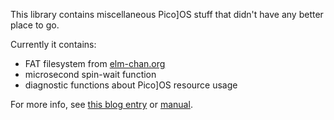 This library contains miscellaneous Pico]OS stuff that didn't have any better place to go.

Currently it contains:

*    FAT filesystem from [elm-chan.org][1]
*    microsecond spin-wait function
*    diagnostic functions about Pico]OS resource usage

For more info, see [this blog entry][2] or [manual][3].

[1]: http://elm-chan.org/fsw/ff/00index_e.html
[2]: http://stonepile.fi/micro-layer-for-picoos/
[3]: http://arizuu.github.io/picoos-micro
